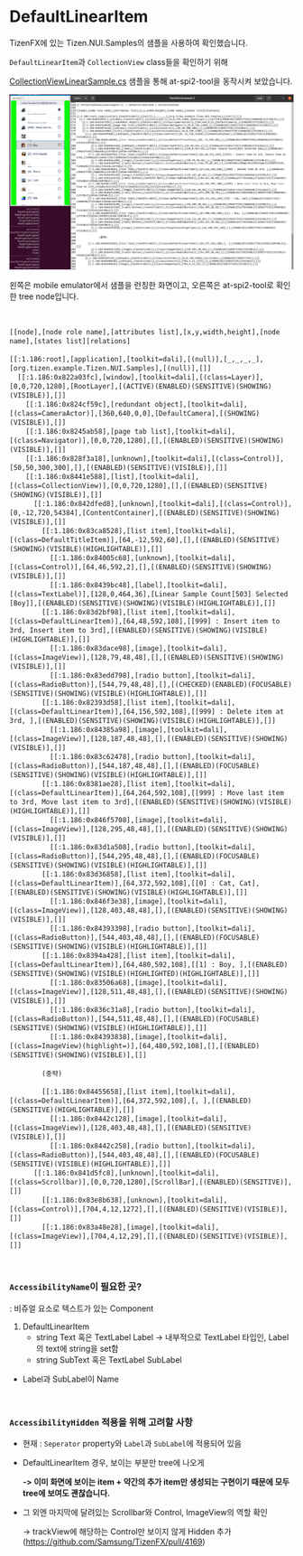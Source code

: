 # DefaultLinearItem

TizenFX에 있는 Tizen.NUI.Samples의 샘플을 사용하여 확인했습니다.

`DefaultLinearItem`과 `CollectionView` class들을 확인하기 위해 

[CollectionViewLinearSample.cs](https://github.com/Samsung/TizenFX/blob/master/test/Tizen.NUI.Samples/Tizen.NUI.Samples/Samples/CollectionViewDemo/CollectionViewLinearSample.cs) 샘플을 통해 at-spi2-tool을 동작시켜 보았습니다.

![DefaultLinearItem](./images/6.DefaultLinearItem.png)

왼쪽은 mobile emulator에서 샘플을 런칭한 화면이고, 오른쪽은 at-spi2-tool로 확인한 tree node입니다.

<br>

```
[[node],[node role name],[attributes list],[x,y,width,height],[node name],[states list][relations]

[[:1.186:root],[application],[toolkit=dali],[(null)],[_,_,_,_],[org.tizen.example.Tizen.NUI.Samples],[(null)],[]]
  [[:1.186:0x822a03fc],[window],[toolkit=dali],[(class=Layer)],[0,0,720,1280],[RootLayer],[(ACTIVE)(ENABLED)(SENSITIVE)(SHOWING)(VISIBLE)],[]]
    [[:1.186:0x824cf59c],[redundant object],[toolkit=dali],[(class=CameraActor)],[360,640,0,0],[DefaultCamera],[(SHOWING)(VISIBLE)],[]]
    [[:1.186:0x8245ab58],[page tab list],[toolkit=dali],[(class=Navigator)],[0,0,720,1280],[],[(ENABLED)(SENSITIVE)(SHOWING)(VISIBLE)],[]]
    [[:1.186:0x828f3a18],[unknown],[toolkit=dali],[(class=Control)],[50,50,300,300],[],[(ENABLED)(SENSITIVE)(VISIBLE)],[]]
    [[:1.186:0x8441e588],[list],[toolkit=dali],[(class=CollectionView)],[0,0,720,1280],[],[(ENABLED)(SENSITIVE)(SHOWING)(VISIBLE)],[]]
      [[:1.186:0x842dfed8],[unknown],[toolkit=dali],[(class=Control)],[0,-12,720,54384],[ContentContainer],[(ENABLED)(SENSITIVE)(SHOWING)(VISIBLE)],[]]
        [[:1.186:0x83ca8528],[list item],[toolkit=dali],[(class=DefaultTitleItem)],[64,-12,592,60],[],[(ENABLED)(SENSITIVE)(SHOWING)(VISIBLE)(HIGHLIGHTABLE)],[]]
          [[:1.186:0x84005c68],[unknown],[toolkit=dali],[(class=Control)],[64,46,592,2],[],[(ENABLED)(SENSITIVE)(SHOWING)(VISIBLE)],[]]
          [[:1.186:0x8439bc48],[label],[toolkit=dali],[(class=TextLabel)],[128,0,464,36],[Linear Sample Count[503] Selected [Boy]],[(ENABLED)(SENSITIVE)(SHOWING)(VISIBLE)(HIGHLIGHTABLE)],[]]
        [[:1.186:0x83d2bf98],[list item],[toolkit=dali],[(class=DefaultLinearItem)],[64,48,592,108],[[999] : Insert item to 3rd, Insert item to 3rd],[(ENABLED)(SENSITIVE)(SHOWING)(VISIBLE)(HIGHLIGHTABLE)],[]]
          [[:1.186:0x83dace98],[image],[toolkit=dali],[(class=ImageView)],[128,79,48,48],[],[(ENABLED)(SENSITIVE)(SHOWING)(VISIBLE)],[]]
          [[:1.186:0x83edd798],[radio button],[toolkit=dali],[(class=RadioButton)],[544,79,48,48],[],[(CHECKED)(ENABLED)(FOCUSABLE)(SENSITIVE)(SHOWING)(VISIBLE)(HIGHLIGHTABLE)],[]]
        [[:1.186:0x82393d58],[list item],[toolkit=dali],[(class=DefaultLinearItem)],[64,156,592,108],[[999] : Delete item at 3rd, ],[(ENABLED)(SENSITIVE)(SHOWING)(VISIBLE)(HIGHLIGHTABLE)],[]]
          [[:1.186:0x84385a98],[image],[toolkit=dali],[(class=ImageView)],[128,187,48,48],[],[(ENABLED)(SENSITIVE)(SHOWING)(VISIBLE)],[]]
          [[:1.186:0x83c62478],[radio button],[toolkit=dali],[(class=RadioButton)],[544,187,48,48],[],[(ENABLED)(FOCUSABLE)(SENSITIVE)(SHOWING)(VISIBLE)(HIGHLIGHTABLE)],[]]
        [[:1.186:0x8381ae28],[list item],[toolkit=dali],[(class=DefaultLinearItem)],[64,264,592,108],[[999] : Move last item to 3rd, Move last item to 3rd],[(ENABLED)(SENSITIVE)(SHOWING)(VISIBLE)(HIGHLIGHTABLE)],[]]
          [[:1.186:0x846f5708],[image],[toolkit=dali],[(class=ImageView)],[128,295,48,48],[],[(ENABLED)(SENSITIVE)(SHOWING)(VISIBLE)],[]]
          [[:1.186:0x83d1a508],[radio button],[toolkit=dali],[(class=RadioButton)],[544,295,48,48],[],[(ENABLED)(FOCUSABLE)(SENSITIVE)(SHOWING)(VISIBLE)(HIGHLIGHTABLE)],[]]
        [[:1.186:0x83d36858],[list item],[toolkit=dali],[(class=DefaultLinearItem)],[64,372,592,108],[[0] : Cat, Cat],[(ENABLED)(SENSITIVE)(SHOWING)(VISIBLE)(HIGHLIGHTABLE)],[]]
          [[:1.186:0x846f3e38],[image],[toolkit=dali],[(class=ImageView)],[128,403,48,48],[],[(ENABLED)(SENSITIVE)(SHOWING)(VISIBLE)],[]]
          [[:1.186:0x84393398],[radio button],[toolkit=dali],[(class=RadioButton)],[544,403,48,48],[],[(ENABLED)(FOCUSABLE)(SENSITIVE)(SHOWING)(VISIBLE)(HIGHLIGHTABLE)],[]]
        [[:1.186:0x8394a428],[list item],[toolkit=dali],[(class=DefaultLinearItem)],[64,480,592,108],[[1] : Boy, ],[(ENABLED)(SENSITIVE)(SHOWING)(VISIBLE)(HIGHLIGHTED)(HIGHLIGHTABLE)],[]]
          [[:1.186:0x83506a68],[image],[toolkit=dali],[(class=ImageView)],[128,511,48,48],[],[(ENABLED)(SENSITIVE)(SHOWING)(VISIBLE)],[]]
          [[:1.186:0x836c31a8],[radio button],[toolkit=dali],[(class=RadioButton)],[544,511,48,48],[],[(ENABLED)(FOCUSABLE)(SENSITIVE)(SHOWING)(VISIBLE)(HIGHLIGHTABLE)],[]]
          [[:1.186:0x84393838],[image],[toolkit=dali],[(class=ImageView)(highlight=)],[64,480,592,108],[],[(ENABLED)(SENSITIVE)(SHOWING)(VISIBLE)],[]]

		(중략)

        [[:1.186:0x84455658],[list item],[toolkit=dali],[(class=DefaultLinearItem)],[64,372,592,108],[, ],[(ENABLED)(SENSITIVE)(HIGHLIGHTABLE)],[]]
          [[:1.186:0x8442c128],[image],[toolkit=dali],[(class=ImageView)],[128,403,48,48],[],[(ENABLED)(SENSITIVE)(VISIBLE)],[]]
          [[:1.186:0x8442c258],[radio button],[toolkit=dali],[(class=RadioButton)],[544,403,48,48],[],[(ENABLED)(FOCUSABLE)(SENSITIVE)(VISIBLE)(HIGHLIGHTABLE)],[]]
      [[:1.186:0x841d5fc8],[unknown],[toolkit=dali],[(class=Scrollbar)],[0,0,720,1280],[ScrollBar],[(ENABLED)(SENSITIVE)],[]]
        [[:1.186:0x83e8b638],[unknown],[toolkit=dali],[(class=Control)],[704,4,12,1272],[],[(ENABLED)(SENSITIVE)(VISIBLE)],[]]
        [[:1.186:0x83a48e28],[image],[toolkit=dali],[(class=ImageView)],[704,4,12,29],[],[(ENABLED)(SENSITIVE)(VISIBLE)],[]]

```

<br>

### `AccessibilityName`이 필요한 곳?
 : 비쥬얼 요소로 텍스트가 있는 Component

1. DefaultLinearItem
     - string Text 혹은 TextLabel Label -> 내부적으로 TextLabel 타입인, Label의 text에 string을 set함
     - string SubText 혹은 TextLabel SubLabel

- Label과 SubLabel이 Name

<br>

### `AccessibilityHidden` 적용을 위해 고려할 사항

- 현재 : `Seperator` property와 `Label`과 `SubLabel`에 적용되어 있음

- DefaultLinearItem 경우, 보이는 부분만 tree에 나오게

  **-> 이미 화면에 보이는 item + 약간의 추가 item만 생성되는 구현이기 때문에 모두 tree에 보여도 괜찮습니다.**

- 그 외엔 마지막에 달려있는 Scrollbar와 Control, ImageView의 역할 확인

  -> trackView에 해당하는 Control만 보이지 않게 Hidden 추가
  (https://github.com/Samsung/TizenFX/pull/4169)
